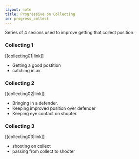 ```yaml
---
layout: note
title: Progressive on Collecting
id: progress_collect
---
```


Series of 4 sesions used to improve getting that collect position.

### Collecting 1
[[collecting01|link]]
 - Getting a good postition
 - catching in air.

### Collecting 2
[[collecting02|link]]
 - Bringing in a defender.
 - Keeping improved position over defender
 - Keeping eye contact on shooter.

### Collecting 3
[[collecting03|link]]
 - shooting on collect
 - passing from collect to shooter